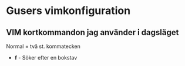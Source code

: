 Gusers vimkonfiguration
===

VIM kortkommandon jag använder i dagsläget
---
Normal
**<lead>** = två st. kommatecken
* **<lead>f**<bokstav> - Söker efter en bokstav
